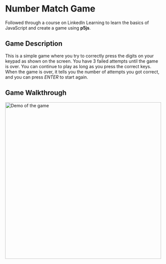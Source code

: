 # Number Match Game

Followed through a course on LinkedIn Learning to learn the basics of JavaScript and create a game using **p5js**. 

## Game Description

This is a simple game where you try to correctly press the digits on your keypad as shown on the screen. You have 3 failed attempts until the game is over. You can continue to play as long as you press the correct keys. When the game is over, it tells you the number of attempts you got correct, and you can press _ENTER_ to start again. 

## Game Walkthrough 
<img src= "http://g.recordit.co/MAtirfFwtw.gif" width=500 alt="Demo of the game">

